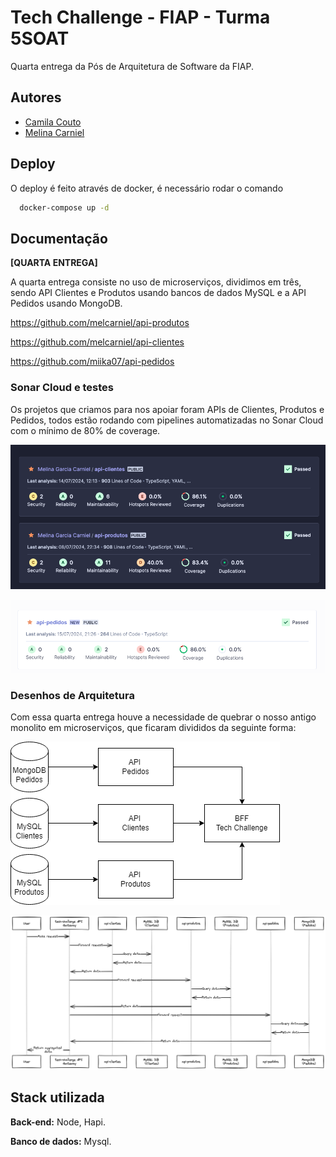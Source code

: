 
# Tech Challenge - FIAP - Turma 5SOAT

Quarta entrega da Pós de Arquitetura de Software da FIAP.
## Autores

- [Camila Couto](https://github.com/miika07)
- [Melina Carniel](https://github.com/melcarniel)
## Deploy

O deploy é feito através de docker, é necessário rodar o comando 

```bash
  docker-compose up -d
```

## Documentação

**[QUARTA ENTREGA]**

A quarta entrega consiste no uso de microserviços, dividimos em três, sendo API Clientes e Produtos usando bancos de dados MySQL e a API Pedidos usando MongoDB.

https://github.com/melcarniel/api-produtos

https://github.com/melcarniel/api-clientes

https://github.com/miika07/api-pedidos


### Sonar Cloud e testes

Os projetos que criamos para nos apoiar foram APIs de Clientes, Produtos e Pedidos, todos estão rodando com pipelines automatizadas no Sonar Cloud com o mínimo de 80% de coverage.

![Projetos API Clientes e API Produtos](src/assets/arquitetura/api-clientes-e-produtos-sonar.png)

![Projetos API Pedidos](src/assets/arquitetura/api-pedidos.png)


### Desenhos de Arquitetura

Com essa quarta entrega houve a necessidade de quebrar o nosso antigo monolito em microserviços, que ficaram divididos da seguinte forma:

![Microserviços ](src/assets/arquitetura/flowdatabases.png)

![Diagrama ](src/assets/arquitetura/flow.png)


## Stack utilizada

**Back-end:** Node, Hapi.

**Banco de dados:** Mysql.
